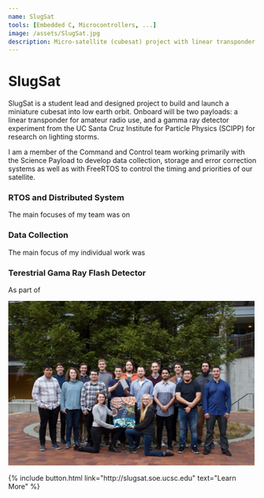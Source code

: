 ```yaml
---
name: SlugSat
tools: [Embedded C, Microcontrollers, ...]
image: /assets/SlugSat.jpg
description: Micro-satellite (cubesat) project with linear transponder and particle physics experiment.
---
```


# SlugSat

SlugSat is a student lead and designed project to build and launch a miniature cubesat into low earth orbit. Onboard will be two payloads: a linear transponder for amateur radio use, and a gamma ray detector experiment from the UC Santa Cruz Institute for Particle Physics (SCIPP) for research on lighting storms.

I am a member of the Command and Control team working primarily with the Science Payload to develop data collection, storage and error correction systems as well as with FreeRTOS to control the timing and priorities of our satellite.

### RTOS and Distributed System

The main focuses of my team was on

### Data Collection

The main focus of my individual work was

### Terestrial Gama Ray Flash Detector

As part of 

<img src="/assets/SlugSat/SlugSat_Team.jpeg" width="500">

<p class="text-center">
{% include button.html link="http://slugsat.soe.ucsc.edu" text="Learn More" %}
</p>